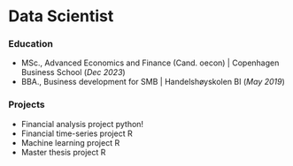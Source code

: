 # Data Scientist 

### Education 
- MSc., Advanced Economics and Finance (Cand. oecon) | Copenhagen Business School (_Dec 2023_)
- BBA., Business development for SMB | Handelshøyskolen BI (_May 2019_)
### Projects
- Financial analysis project python!
- Financial time-series project R
- Machine learning project R
- Master thesis project R
